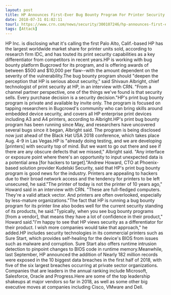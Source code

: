 ```yaml
---
layout: post
title: HP Announces First-Ever Bug Bounty Program For Printer Security
date: 2018-07-31 01:02:11
tourl: https://www.crn.com/news/security/300107246/hp-announces-first-ever-bug-bounty-program-for-printer-security.htm
tags: [Attack]
---
```

HP Inc. is disclosing what it's calling the first Palo Alto, Calif.-based HP has the largest worldwide market share for printer units sold, according to research firm IDC, and has touted its print security capabilities as a key differentiator from competitors in recent years.HP is working with bug bounty platform Bugcrowd for its program, and is offering awards of between $500 and $10,000 per flaw--with the amount dependent on the severity of the vulnerability.The bug bounty program should "deepen the perception that HP is serious about security," said Shivaun Albright, chief technologist of print security at HP, in an interview with CRN. "From a channel partner perspective, one of the things we've found is that security sells. Every purchase decision is a security decision."HP's print bug bounty program is private and available by invite only. The program is focused on tapping researchers in Bugcrowd's community who can bring skills around embedded device security, and covers all HP enterprise print devices including A3 and A4 printers, according to Albright.HP's print bug bounty program has been running since May, and researchers have uncovered several bugs since it began, Albright said. The program is being disclosed now just ahead of the Black Hat USA 2018 conference, which takes place Aug. 4-9 in Las Vegas.HP is "already doing testing, and we are developing [printers] with security top of mind. But we want to go out there and see if there are any obscure defects that we missed," Albright said. "Any interface or exposure point where there's an opportunity to input unexpected data is a potential area [for hackers to target]."Andrew Howard, CTO at Phoenix-based solution provider Kudelski Security, said that HP's print bug bounty program is good news for the industry. Printers are appealing to hackers due to their broad network access and the tendency for printers to be left unsecured, he said."The printer of today is not the printer of 10 years ago," Howard said in an interview with CRN. "These are full-fledged computers. They're a valid attack vector. And printers are often overlooked, especially by less-mature organizations."The fact that HP is running a bug bounty program for its printer line also bodes well for the current security standing of its products, he said."Typically, when you see bug bounty programs [from a vendor], that means they have a lot of confidence in their product," Howard said."I'm happy to see that HP views security as a differentiator for their product. I wish more companies would take that approach," he added.HP includes security technologies in its commercial printers such as Sure Start, which provides self-healing for the device's BIOS from issues such as malware and corruption. Sure Start also offers runtime intrusion detection to pinpoint changes to BIOS code in runtime memory.Meanwhile, last September, HP announced the addition of Nearly 182 million records were exposed in the 10 biggest data breaches in the first half of 2018, with five of the six largest breaches occurring at private sector organizations. Companies that are leaders in the annual ranking include Microsoft, Salesforce, Oracle and Progress.Here are some of the top leadership shakeups at major vendors so far in 2018, as well as some other big executive moves at companies including Cisco, VMware and Dell.